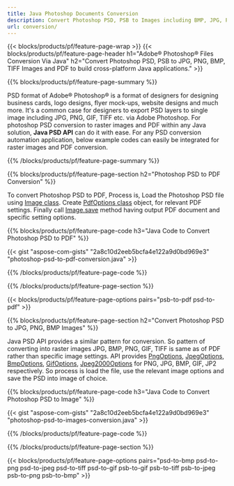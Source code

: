 ```yaml
---
title: Java Photoshop Documents Conversion
description: Convert Photoshop PSD, PSB to Images including BMP, JPG, PNG, TIFF and PDF via Java library.
url: conversion/
---
```


{{< blocks/products/pf/feature-page-wrap >}}
{{< blocks/products/pf/feature-page-header h1="Adobe® Photoshop® Files Conversion Via Java" h2="Convert Photoshop PSD, PSB to JPG, PNG, BMP, TIFF Images and PDF to build cross-platform Java applications." >}}

{{% blocks/products/pf/feature-page-summary %}}

PSD format of Adobe® Photoshop® is a format of designers for designing business cards, logo designs, flyer mock-ups, website designs and much more. It's a common case for designers to export PSD layers to single image including JPG, PNG, GIF, TIFF etc. via Adobe Photoshop. For photoshop PSD conversion to raster images and PDF within any Java solution, **Java PSD API** can do it with ease. For any PSD conversion automation application, below example codes can easily be integrated for raster images and PDF conversion.

{{% /blocks/products/pf/feature-page-summary %}}

{{% blocks/products/pf/feature-page-section h2="Photoshop PSD to PDF Conversion" %}}

To convert Photoshop PSD to PDF, Process is, Load the Photoshop PSD file using [Image class](https://apireference.aspose.com/psd/java/com.aspose.psd/Image). Create [PdfOptions class](https://apireference.aspose.com/psd/java/com.aspose.psd.imageoptions/PdfOptions) object, for relevant PDF settings. Finally call [Image.save](https://apireference.aspose.com/psd/java/com.aspose.psd/Image#save-java.lang.String-com.aspose.psd.ImageOptionsBase-) method having output PDF document and specific setting options.

{{% blocks/products/pf/feature-page-code h3="Java Code to Convert Photoshop PSD to PDF" %}}

{{< gist "aspose-com-gists" "2a8c10d2eeb5bcfa4e122a9d0bd969e3" "photoshop-psd-to-pdf-conversion.java" >}}

{{% /blocks/products/pf/feature-page-code %}}

{{% /blocks/products/pf/feature-page-section %}}

{{< blocks/products/pf/feature-page-options pairs="psb-to-pdf psd-to-pdf" >}}

{{% blocks/products/pf/feature-page-section h2="Convert Photoshop PSD to JPG, PNG, BMP Images" %}}

Java PSD API provides a similar pattern for conversion. So pattern of converting into raster images JPG, BMP, PNG, GIF, TIFF is same as of PDF rather than specific image settings. API provides [PngOptions](https://apireference.aspose.com/psd/java/com.aspose.psd.imageoptions/PngOptions), [JpegOptions](https://apireference.aspose.com/psd/java/com.aspose.psd.imageoptions/JpegOptions), [BmpOptions](https://apireference.aspose.com/psd/java/com.aspose.psd.imageoptions/BmpOptions), [GifOptions](https://apireference.aspose.com/psd/java/com.aspose.psd.imageoptions/GifOptions), [Jpeg2000Options](https://apireference.aspose.com/psd/java/com.aspose.psd.imageoptions/Jpeg2000Options) for PNG, JPG, BMP, GIF, JP2 respectively. So process is load the file, use the relevant image options and save the PSD into image of choice.

{{% blocks/products/pf/feature-page-code h3="Java Code to Convert Photoshop PSD to Image" %}}

{{< gist "aspose-com-gists" "2a8c10d2eeb5bcfa4e122a9d0bd969e3" "photoshop-psd-to-images-conversion.java" >}}

{{% /blocks/products/pf/feature-page-code %}}

{{% /blocks/products/pf/feature-page-section %}}

{{< blocks/products/pf/feature-page-options pairs="psd-to-bmp psd-to-png psd-to-jpeg psd-to-tiff psd-to-gif psb-to-gif psb-to-tiff psb-to-jpeg psb-to-png psb-to-bmp" >}}
